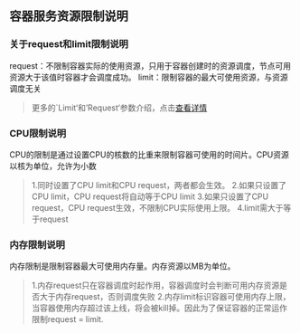 ## 容器服务资源限制说明
### 关于request和limit限制说明

request：不限制容器实际的使用资源，只用于容器创建时的资源调度，节点可用资源大于该值时容器才会调度成功。
limit：限制容器的最大可使用资源，与资源调度无关

>更多的`Limit‘和’Request‘参数介绍，点击[查看详情](https://kubernetes.io/docs/concepts/configuration/manage-compute-resources-container/)

### CPU限制说明
CPU的限制是通过设置CPU的核数的比重来限制容器可使用的时间片。CPU资源以核为单位，允许为小数
>1.同时设置了CPU limit和CPU request，两者都会生效。
2.如果只设置了CPU limit，CPU request将自动等于CPU limit
3.如果只设置了CPU request，CPU request生效，不限制CPU实际使用上限。
4.limit需大于等于request


### 内存限制说明
内存限制是限制容器最大可使用内存量。内存资源以MB为单位。
>1.内存request只在容器调度时起作用，容器调度时会判断可用内存资源是否大于内存request，否则调度失败
2.内存limit标识容器可使用内存上限，当容器使用内存超过该上线，将会被kill掉。因此为了保证容器的正常运作限制request = limit.
